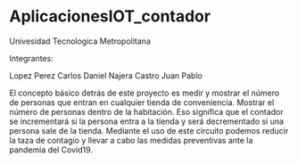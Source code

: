 # AplicacionesIOT_contador

Univesidad Tecnologica Metropolitana

Integrantes:

Lopez Perez Carlos Daniel
Najera Castro Juan Pablo

El concepto básico detrás de este proyecto es medir y mostrar el número de personas que entran en cualquier tienda de conveniencia. Mostrar el número de personas dentro de la habitación. Eso significa que el contador se incrementará si la persona entra a la tienda y será decrementado si una persona sale de la tienda.  Mediante el uso de este circuito podemos reducir la taza de contagio y llevar a cabo las medidas preventivas ante la pandemia del Covid19.
